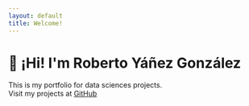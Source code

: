 ```yaml
---
layout: default
title: Welcome!
---
```


# 👋 ¡Hi! I'm Roberto Yáñez González 
This is my portfolio for data sciences projects.  
Visit my projects at [GitHub](https://github.com/RDYG18)
